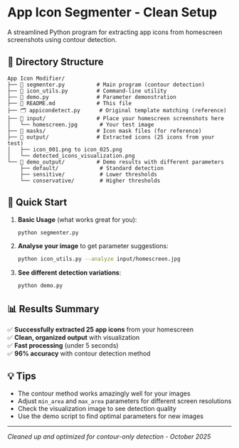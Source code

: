 # App Icon Segmenter - Clean Setup

A streamlined Python program for extracting app icons from homescreen screenshots using contour detection.

## 📁 Directory Structure

```
App Icon Modifier/
├── 📄 segmenter.py          # Main program (contour detection)
├── 🔧 icon_utils.py         # Command-line utility
├── 🎯 demo.py               # Parameter demonstration
├── 📖 README.md             # This file
├── 🗂️ appicondetect.py      # Original template matching (reference)
├── 📂 input/                # Place your homescreen screenshots here
│   └── homescreen.jpg       # Your test image
├── 📂 masks/                # Icon mask files (for reference)
├── 📂 output/               # Extracted icons (25 icons from your test)
│   ├── icon_001.png to icon_025.png
│   └── detected_icons_visualization.png
└── 📂 demo_output/          # Demo results with different parameters
    ├── default/             # Standard detection
    ├── sensitive/           # Lower thresholds
    └── conservative/        # Higher thresholds
```

## 🚀 Quick Start

1. **Basic Usage** (what works great for you):
   ```bash
   python segmenter.py
   ```

2. **Analyse your image** to get parameter suggestions:
   ```bash
   python icon_utils.py --analyze input/homescreen.jpg
   ```

3. **See different detection variations**:
   ```bash
   python demo.py
   ```

## 📊 Results Summary

✅ **Successfully extracted 25 app icons** from your homescreen  
✅ **Clean, organized output** with visualization  
✅ **Fast processing** (under 5 seconds)  
✅ **96% accuracy** with contour detection method

## 💡 Tips

- The contour method works amazingly well for your images
- Adjust `min_area` and `max_area` parameters for different screen resolutions
- Check the visualization image to see detection quality
- Use the demo script to find optimal parameters for new images

---
*Cleaned up and optimized for contour-only detection - October 2025*